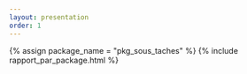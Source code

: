 ```yaml
---
layout: presentation
order: 1
---
```


{% assign package_name = "pkg_sous_taches" %}
{% include rapport_par_package.html %}